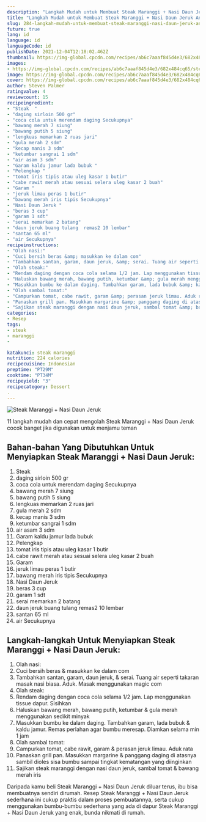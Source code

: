 ```yaml
---
description: "Langkah Mudah untuk Membuat Steak Maranggi + Nasi Daun Jeruk Anti Gagal"
title: "Langkah Mudah untuk Membuat Steak Maranggi + Nasi Daun Jeruk Anti Gagal"
slug: 284-langkah-mudah-untuk-membuat-steak-maranggi-nasi-daun-jeruk-anti-gagal
future: true
lang: id
language: id
languageCode: id
publishDate: 2021-12-04T12:18:02.462Z 
thumbnail: https://img-global.cpcdn.com/recipes/ab6c7aaaf845d4e3/682x484cq65/steak-maranggi-nasi-daun-jeruk-foto-resep-utama.png
images:
- https://img-global.cpcdn.com/recipes/ab6c7aaaf845d4e3/682x484cq65/steak-maranggi-nasi-daun-jeruk-foto-resep-utama.png
image: https://img-global.cpcdn.com/recipes/ab6c7aaaf845d4e3/682x484cq65/steak-maranggi-nasi-daun-jeruk-foto-resep-utama.png
cover: https://img-global.cpcdn.com/recipes/ab6c7aaaf845d4e3/682x484cq65/steak-maranggi-nasi-daun-jeruk-foto-resep-utama.png
author: Steven Palmer
ratingvalue: 4
reviewcount: 15
recipeingredient:
- "Steak  "
- "daging sirloin 500 gr"
- "coca cola untuk merendam daging Secukupnya"
- "bawang merah 7 siung"
- "bawang putih 5 siung"
- "lengkuas memarkan 2 ruas jari"
- "gula merah 2 sdm"
- "kecap manis 3 sdm"
- "ketumbar sangrai 1 sdm"
- "air asam 3 sdm"
- "Garam kaldu jamur lada bubuk "
- "Pelengkap "
- "tomat iris tipis atau uleg kasar 1 butir"
- "cabe rawit merah atau sesuai selera uleg kasar 2 buah"
- "Garam "
- "jeruk limau peras 1 butir"
- "bawang merah iris tipis Secukupnya"
- "Nasi Daun Jeruk "
- "beras 3 cup"
- "garam 1 sdt"
- "serai memarkan 2 batang"
- "daun jeruk buang tulang  remas2 10 lembar"
- "santan 65 ml"
- "air Secukupnya"
recipeinstructions:
- "Olah nasi:"
- "Cuci bersih beras &amp; masukkan ke dalam com"
- "Tambahkan santan, garam, daun jeruk, &amp; serai. Tuang air seperti takaran masak nasi biasa. Aduk. Masak menggunakan magic com"
- "Olah steak:"
- "Rendam daging dengan coca cola selama 1/2 jam. Lap menggunakan tissue dapur. Sisihkan"
- "Haluskan bawang merah, bawang putih, ketumbar &amp; gula merah menggunakan sedikit minyak"
- "Masukkan bumbu ke dalam daging. Tambahkan garam, lada bubuk &amp; kaldu jamur. Remas perlahan agar bumbu meresap. Diamkan selama min 1 jam"
- "Olah sambal tomat:"
- "Campurkan tomat, cabe rawit, garam &amp; perasan jeruk limau. Aduk rata"
- "Panaskan grill pan. Masukkan margarine &amp; panggang daging di atasnya sambil dioles sisa bumbu sampai tingkat kematangan yang diinginkan"
- "Sajikan steak maranggi dengan nasi daun jeruk, sambal tomat &amp; bawang merah iris"
categories:
- Resep
tags:
- steak
- maranggi
- 

katakunci: steak maranggi  
nutrition: 224 calories
recipecuisine: Indonesian
preptime: "PT29M"
cooktime: "PT34M"
recipeyield: "3"
recipecategory: Dessert
. 
---
```



![Steak Maranggi + Nasi Daun Jeruk](https://img-global.cpcdn.com/recipes/ab6c7aaaf845d4e3/682x484cq65/steak-maranggi-nasi-daun-jeruk-foto-resep-utama.png)

11 langkah mudah dan cepat mengolah  Steak Maranggi + Nasi Daun Jeruk cocok banget jika digunakan untuk menjamu teman

<!--inarticleads1-->

## Bahan-bahan Yang Dibutuhkan Untuk Menyiapkan Steak Maranggi + Nasi Daun Jeruk:

1. Steak  
1. daging sirloin 500 gr
1. coca cola untuk merendam daging Secukupnya
1. bawang merah 7 siung
1. bawang putih 5 siung
1. lengkuas memarkan 2 ruas jari
1. gula merah 2 sdm
1. kecap manis 3 sdm
1. ketumbar sangrai 1 sdm
1. air asam 3 sdm
1. Garam kaldu jamur lada bubuk 
1. Pelengkap 
1. tomat iris tipis atau uleg kasar 1 butir
1. cabe rawit merah atau sesuai selera uleg kasar 2 buah
1. Garam 
1. jeruk limau peras 1 butir
1. bawang merah iris tipis Secukupnya
1. Nasi Daun Jeruk 
1. beras 3 cup
1. garam 1 sdt
1. serai memarkan 2 batang
1. daun jeruk buang tulang  remas2 10 lembar
1. santan 65 ml
1. air Secukupnya



<!--inarticleads2-->

## Langkah-langkah Untuk Menyiapkan Steak Maranggi + Nasi Daun Jeruk:

1. Olah nasi:
1. Cuci bersih beras &amp; masukkan ke dalam com
1. Tambahkan santan, garam, daun jeruk, &amp; serai. Tuang air seperti takaran masak nasi biasa. Aduk. Masak menggunakan magic com
1. Olah steak:
1. Rendam daging dengan coca cola selama 1/2 jam. Lap menggunakan tissue dapur. Sisihkan
1. Haluskan bawang merah, bawang putih, ketumbar &amp; gula merah menggunakan sedikit minyak
1. Masukkan bumbu ke dalam daging. Tambahkan garam, lada bubuk &amp; kaldu jamur. Remas perlahan agar bumbu meresap. Diamkan selama min 1 jam
1. Olah sambal tomat:
1. Campurkan tomat, cabe rawit, garam &amp; perasan jeruk limau. Aduk rata
1. Panaskan grill pan. Masukkan margarine &amp; panggang daging di atasnya sambil dioles sisa bumbu sampai tingkat kematangan yang diinginkan
1. Sajikan steak maranggi dengan nasi daun jeruk, sambal tomat &amp; bawang merah iris




Daripada kamu beli  Steak Maranggi + Nasi Daun Jeruk  diluar terus, ibu  bisa membuatnya sendiri dirumah. Resep  Steak Maranggi + Nasi Daun Jeruk  sederhana ini cukup praktis dalam proses pembuatannya, serta cukup menggunakan bumbu-bumbu sederhana yang ada di dapur  Steak Maranggi + Nasi Daun Jeruk  yang enak, bunda nikmati di rumah.
